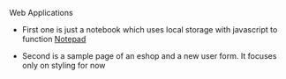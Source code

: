 Web Applications 
  - First one is just a notebook which uses local storage with javascript to function [Notepad](../tree/note-pad)

  - Second is a sample page of an eshop and a new user form. It focuses only on styling for now
